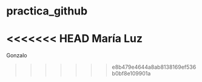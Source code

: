 # practica_github
<<<<<<< HEAD
María Luz
=======
Gonzalo
>>>>>>> e8b479e4644a8ab8138169ef536b0bf8e109901a

